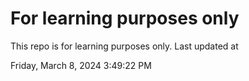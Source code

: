# For learning purposes only
This repo is for learning purposes only.
Last updated at

Friday, March 8, 2024 3:49:22 PM

